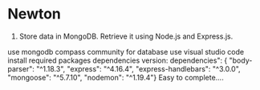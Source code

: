 # Newton

1) Store data in MongoDB. Retrieve it using Node.js and Express.js.

use mongodb compass community for database
use visual studio code 
install required packages dependencies version:
dependencies": {
    "body-parser": "^1.18.3",
    "express": "^4.16.4",
    "express-handlebars": "^3.0.0",
    "mongoose": "^5.7.10",
    "nodemon": "^1.19.4"}
   Easy to complete....
